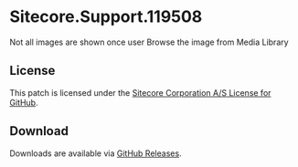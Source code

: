 # Sitecore.Support.119508
Not all images are shown once user Browse the image from Media Library

## License  
This patch is licensed under the [Sitecore Corporation A/S License for GitHub](https://github.com/sitecoresupport/Sitecore.Support.119508/blob/master/LICENSE).  

## Download  
Downloads are available via [GitHub Releases](https://github.com/sitecoresupport/Sitecore.Support.119508/releases).  
